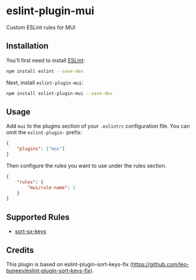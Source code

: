 # eslint-plugin-mui

Custom ESLint rules for MUI

## Installation

You'll first need to install [ESLint](https://eslint.org/):

```sh
npm install eslint --save-dev
```

Next, install `eslint-plugin-mui`:

```sh
npm install eslint-plugin-mui --save-dev
```

## Usage

Add `mui` to the plugins section of your `.eslintrc` configuration file. You can omit the `eslint-plugin-` prefix:

```json
{
	"plugins": ["mui"]
}
```

Then configure the rules you want to use under the rules section.

```json
{
	"rules": {
		"mui/rule-name": 2
	}
}
```

## Supported Rules

- [sort-sx-keys](https://github.com/rafaelgomesxyz/eslint-plugin-mui/tree/main/docs/rules/sort-sx-keys.md)

## Credits

This plugin is based on eslint-plugin-sort-keys-fix (https://github.com/leo-buneev/eslint-plugin-sort-keys-fix).
